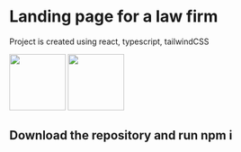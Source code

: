 # Landing page for a law firm

Project is created using react, typescript, tailwindCSS

<img src="https://user-images.githubusercontent.com/62358513/226196790-582014d7-8c60-4833-9b80-188bd2ac35a9.JPG" style="max-width: 100px; height: 100px;">

<img src="https://user-images.githubusercontent.com/62358513/226196860-21e87860-d9df-474f-b268-5a125b0d7c28.JPG" style="max-width: 100px; height: 100px;">


## Download the repository and run npm i
